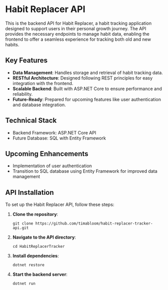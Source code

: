 # Habit Replacer API

This is the backend API for Habit Replacer, a habit tracking application designed to support users in their personal growth journey. The API provides the necessary endpoints to manage habit data, enabling the frontend to offer a seamless experience for tracking both old and new habits.

## Key Features

- **Data Management**: Handles storage and retrieval of habit tracking data.
- **RESTful Architecture**: Designed following REST principles for easy integration with the frontend.
- **Scalable Backend**: Built with ASP.NET Core to ensure performance and reliability.
- **Future-Ready**: Prepared for upcoming features like user authentication and database integration.

## Technical Stack

- Backend Framework: ASP.NET Core API
- Future Database: SQL with Entity Framework

## Upcoming Enhancements

- Implementation of user authentication
- Transition to SQL database using Entity Framework for improved data management

## API Installation

To set up the Habit Replacer API, follow these steps:

1. **Clone the repository**:
   ```
   git clone https://github.com/timabloom/habit-replacer-tracker-api.git
   ```

2. **Navigate to the API directory**:
   ```
   cd HabitReplacerTracker
   ```

3. **Install dependencies**:
   ```
   dotnet restore
   ```

4. **Start the backend server**:
   ```
   dotnet run
   ```
